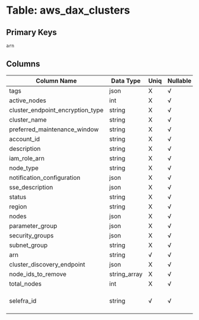 # Table: aws_dax_clusters

## Primary Keys 

```
arn
```


## Columns 

|  Column Name   |  Data Type  | Uniq | Nullable | Description | 
|  ----  | ----  | ----  | ----  | ---- | 
| tags | json | X | √ |  | 
| active_nodes | int | X | √ |  | 
| cluster_endpoint_encryption_type | string | X | √ |  | 
| cluster_name | string | X | √ |  | 
| preferred_maintenance_window | string | X | √ |  | 
| account_id | string | X | √ |  | 
| description | string | X | √ |  | 
| iam_role_arn | string | X | √ |  | 
| node_type | string | X | √ |  | 
| notification_configuration | json | X | √ |  | 
| sse_description | json | X | √ |  | 
| status | string | X | √ |  | 
| region | string | X | √ |  | 
| nodes | json | X | √ |  | 
| parameter_group | json | X | √ |  | 
| security_groups | json | X | √ |  | 
| subnet_group | string | X | √ |  | 
| arn | string | √ | √ |  | 
| cluster_discovery_endpoint | json | X | √ |  | 
| node_ids_to_remove | string_array | X | √ |  | 
| total_nodes | int | X | √ |  | 
| selefra_id | string | √ | √ | primary keys value md5 | 


